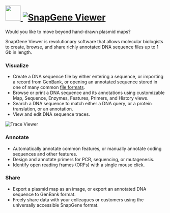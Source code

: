 # [<img src="https://cdn.rawgit.com/AdmiringWorm/chocolatey-packages/c41ccac1ed8c0477487dff021853b519eab9e855/icons/snapgene-viewer.png" height="48" width="48" /> ![SnapGene Viewer](https://img.shields.io/chocolatey/v/snapgene-viewer.svg?label=SnapGene%20Viewer&style=for-the-badge)](https://chocolatey.org/packages/snapgene-viewer)

Would you like to move beyond hand-drawn plasmid maps?

SnapGene Viewer is revolutionary software that allows molecular biologists to create, browse, and share richly annotated DNA sequence files up to 1 Gb in length.

### Visualize
- Create a DNA sequence file by either entering a sequence, or importing a record from GenBank, or opening an annotated sequence stored in one of many common [file formats][].
- Browse or print a DNA sequence and its annotations using customizable Map, Sequence, Enzymes, Features, Primers, and History views.
- Search a DNA sequence to match either a DNA query, or a protein translation, or an annotation.
- View and edit DNA sequence traces.

![Trace Viewer][]

### Annotate
- Automatically annotate common features, or manually annotate coding sequences and other features.
- Design and annotate primers for PCR, sequencing, or mutagenesis.
- Identify open reading frames (ORFs) with a single mouse click.

### Share
- Export a plasmid map as an image, or export an annotated DNA sequence to GenBank format.
- Freely share data with your colleagues or customers using the universally accessible SnapGene format.

[file formats]: https://www.snapgene.com/products/file_compatibility/you_own_your_data
[Trace Viewer]: https://www.snapgene.com/products/snapgene_viewer/images/trace_viewer.png "Trace Viewer"
